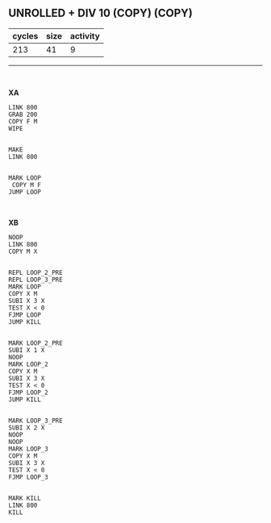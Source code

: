 ## UNROLLED + DIV 10 (COPY) (COPY)

| cycles | size | activity |
| ------ | ---- | -------- |
| 213 | 41 | 9 |
<hr>
<br>

**XA**

```
LINK 800
GRAB 200
COPY F M
WIPE


MAKE
LINK 800


MARK LOOP
 COPY M F
JUMP LOOP

```

<br>

**XB**

```
NOOP
LINK 800
COPY M X


REPL LOOP_2_PRE
REPL LOOP_3_PRE
MARK LOOP
COPY X M
SUBI X 3 X
TEST X < 0
FJMP LOOP
JUMP KILL


MARK LOOP_2_PRE
SUBI X 1 X
NOOP
MARK LOOP_2
COPY X M
SUBI X 3 X
TEST X < 0
FJMP LOOP_2
JUMP KILL


MARK LOOP_3_PRE
SUBI X 2 X
NOOP
NOOP
MARK LOOP_3
COPY X M
SUBI X 3 X
TEST X < 0
FJMP LOOP_3


MARK KILL
LINK 800
KILL


```
